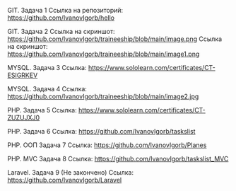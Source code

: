 GIT. Задача 1
Ссылка на репозиторий:
https://github.com/IvanovIgorb/hello

GIT. Задача 2
Ссылка на скриншот:
https://github.com/IvanovIgorb/traineeship/blob/main/image.png
Ссылка на скриншот:
https://github.com/IvanovIgorb/traineeship/blob/main/image1.png

MYSQL. Задача 3
Ссылка: https://www.sololearn.com/certificates/CT-ESIGRKEV

MYSQL. Задача 4
Ссылка: https://github.com/IvanovIgorb/traineeship/blob/main/image2.jpg

PHP. Задача 5
Ссылка: https://www.sololearn.com/certificates/CT-ZUZUJXJ0

PHP. Задача 6
Ссылка: https://github.com/IvanovIgorb/taskslist

PHP. ООП Задача 7
Ссылка: https://github.com/IvanovIgorb/Planes

PHP. MVC Задача 8
Ссылка: https://github.com/IvanovIgorb/taskslist_MVC

Laravel. Задача 9 (Не закончено)
Ссылка: https://github.com/IvanovIgorb/Laravel
